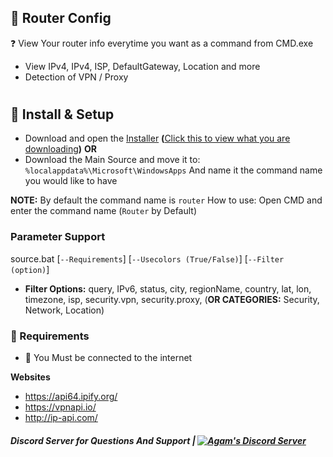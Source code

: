 ## 📶 Router Config
❓ View Your router info everytime you want as a command from CMD.exe
- View IPv4, IPv4, ISP, DefaultGateway, Location and more
- Detection of VPN / Proxy

# <Screenshots Here>

## 🎯 Install & Setup
- Download and open the [Installer](<URL>) **(**[Click this to view what you are downloading](<SCRIPT_VIEW_LINK>)**)**
**OR**
- Download the Main Source and move it to:
`%localappdata%\Microsoft\WindowsApps`
And name it the command name you would like to have 

**NOTE:** By default the command name is `router`
How to use: Open CMD and enter the command name (`Router` by Default)

### Parameter Support
source.bat [`--Requirements`] [`--Usecolors (True/False)`] [`--Filter (option)`] 
- **Filter Options:**  query, IPv6, status, city, regionName, country, lat, lon, timezone, isp, security.vpn, security.proxy, (**OR CATEGORIES:** Security, Network, Location)

### 🔴 Requirements
- 📶 You Must be connected to the internet

__Websites__
- https://api64.ipify.org/
- https://vpnapi.io/
- http://ip-api.com/

##### Discord Server for Questions And Support | <a href="Agam's Discord Server"><img src="https://discord.com/api/guilds/847314160944939008/widget.png" alt="Agam's Discord Server"/></a>